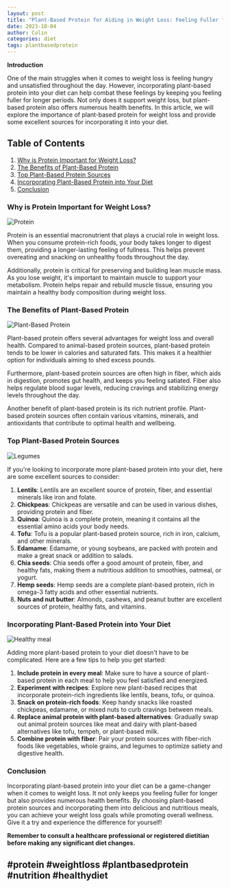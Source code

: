 ```yaml
---
layout: post
title: "Plant-Based Protein for Aiding in Weight Loss: Feeling Fuller for Longer"
date: 2023-10-04
author: Colin
categories: diet
tags: plantbasedprotein
---
```


**Introduction**

One of the main struggles when it comes to weight loss is feeling hungry and unsatisfied throughout the day. However, incorporating plant-based protein into your diet can help combat these feelings by keeping you feeling fuller for longer periods. Not only does it support weight loss, but plant-based protein also offers numerous health benefits. In this article, we will explore the importance of plant-based protein for weight loss and provide some excellent sources for incorporating it into your diet.

## Table of Contents

1. [Why is Protein Important for Weight Loss?](#why-is-protein-important-for-weight-loss)
2. [The Benefits of Plant-Based Protein](#the-benefits-of-plant-based-protein)
3. [Top Plant-Based Protein Sources](#top-plant-based-protein-sources)
4. [Incorporating Plant-Based Protein into Your Diet](#incorporating-plant-based-protein-into-your-diet)
5. [Conclusion](#conclusion)

### Why is Protein Important for Weight Loss?
![Protein](https://source.unsplash.com/1600x900/?protein)

Protein is an essential macronutrient that plays a crucial role in weight loss. When you consume protein-rich foods, your body takes longer to digest them, providing a longer-lasting feeling of fullness. This helps prevent overeating and snacking on unhealthy foods throughout the day.

Additionally, protein is critical for preserving and building lean muscle mass. As you lose weight, it's important to maintain muscle to support your metabolism. Protein helps repair and rebuild muscle tissue, ensuring you maintain a healthy body composition during weight loss.

### The Benefits of Plant-Based Protein
![Plant-Based Protein](https://source.unsplash.com/1600x900/?plant-based-protein)

Plant-based protein offers several advantages for weight loss and overall health. Compared to animal-based protein sources, plant-based protein tends to be lower in calories and saturated fats. This makes it a healthier option for individuals aiming to shed excess pounds.

Furthermore, plant-based protein sources are often high in fiber, which aids in digestion, promotes gut health, and keeps you feeling satiated. Fiber also helps regulate blood sugar levels, reducing cravings and stabilizing energy levels throughout the day.

Another benefit of plant-based protein is its rich nutrient profile. Plant-based protein sources often contain various vitamins, minerals, and antioxidants that contribute to optimal health and wellbeing.

### Top Plant-Based Protein Sources
![Legumes](https://source.unsplash.com/1600x900/?legumes)

If you're looking to incorporate more plant-based protein into your diet, here are some excellent sources to consider:

1. **Lentils**: Lentils are an excellent source of protein, fiber, and essential minerals like iron and folate.
2. **Chickpeas**: Chickpeas are versatile and can be used in various dishes, providing protein and fiber.
3. **Quinoa**: Quinoa is a complete protein, meaning it contains all the essential amino acids your body needs.
4. **Tofu**: Tofu is a popular plant-based protein source, rich in iron, calcium, and other minerals.
5. **Edamame**: Edamame, or young soybeans, are packed with protein and make a great snack or addition to salads.
6. **Chia seeds**: Chia seeds offer a good amount of protein, fiber, and healthy fats, making them a nutritious addition to smoothies, oatmeal, or yogurt.
7. **Hemp seeds**: Hemp seeds are a complete plant-based protein, rich in omega-3 fatty acids and other essential nutrients.
8. **Nuts and nut butter**: Almonds, cashews, and peanut butter are excellent sources of protein, healthy fats, and vitamins.

### Incorporating Plant-Based Protein into Your Diet
![Healthy meal](https://source.unsplash.com/1600x900/?healthy-meal)

Adding more plant-based protein to your diet doesn't have to be complicated. Here are a few tips to help you get started:

1. **Include protein in every meal**: Make sure to have a source of plant-based protein in each meal to help you feel satisfied and energized.
2. **Experiment with recipes**: Explore new plant-based recipes that incorporate protein-rich ingredients like lentils, beans, tofu, or quinoa.
3. **Snack on protein-rich foods**: Keep handy snacks like roasted chickpeas, edamame, or mixed nuts to curb cravings between meals.
4. **Replace animal protein with plant-based alternatives**: Gradually swap out animal protein sources like meat and dairy with plant-based alternatives like tofu, tempeh, or plant-based milk.
5. **Combine protein with fiber**: Pair your protein sources with fiber-rich foods like vegetables, whole grains, and legumes to optimize satiety and digestive health.

### Conclusion

Incorporating plant-based protein into your diet can be a game-changer when it comes to weight loss. It not only keeps you feeling fuller for longer but also provides numerous health benefits. By choosing plant-based protein sources and incorporating them into delicious and nutritious meals, you can achieve your weight loss goals while promoting overall wellness. Give it a try and experience the difference for yourself!

**Remember to consult a healthcare professional or registered dietitian before making any significant diet changes.**

## #protein #weightloss #plantbasedprotein #nutrition #healthydiet
